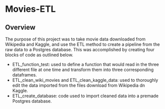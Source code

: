 # Movies-ETL
## Overview
The purpose of this project was to take movie data downloaded from Wikipedia and Kaggle, and use the ETL method to create a pipeline from the raw data to a Postgres database. This was accomplished by creating four blocks of code as outlined below.

- ETL_function_test: used to define a function that would read in the three different file at one time and transform them into three corresponding dataframes.
- ETL_clean_wiki_movies and ETL_clean_kaggle_data: used to thoroughly edit the data imported from the files download from Wikipedia dn Kaggle.
- ETL_create_database: code used to import cleaned data into a premade Postgres database.
